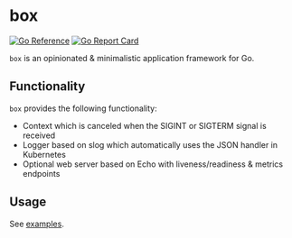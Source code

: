 # box

[![Go Reference](https://pkg.go.dev/badge/github.com/mycreepy/box.svg)](https://pkg.go.dev/github.com/mycreepy/box)
[![Go Report Card](https://goreportcard.com/badge/github.com/mycreepy/box?style=flat-square)](https://goreportcard.com/report/github.com/mycreepy/box)

`box` is an opinionated & minimalistic application framework for Go.

## Functionality

`box` provides the following functionality:

* Context which is canceled when the SIGINT or SIGTERM signal is received
* Logger based on slog which automatically uses the JSON handler in Kubernetes
* Optional web server based on Echo with liveness/readiness & metrics endpoints

## Usage

See [examples](examples/main.go).
